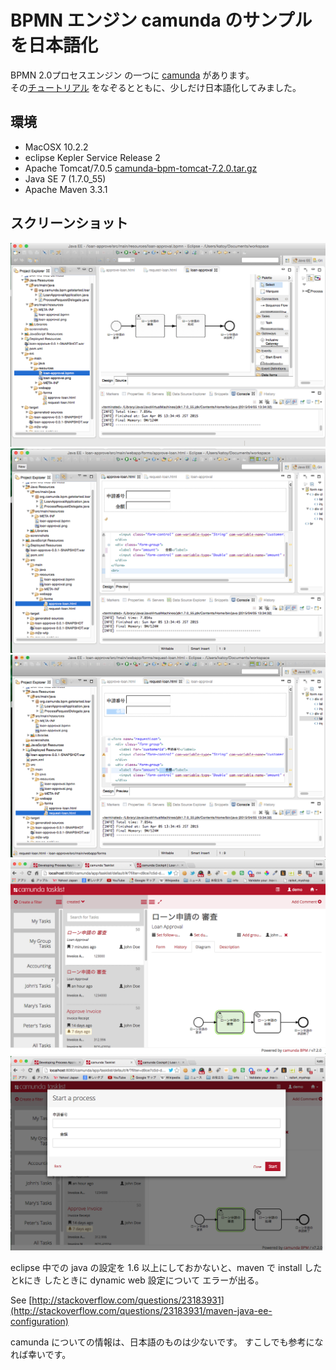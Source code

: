 
# BPMN エンジン camunda のサンプルを日本語化

BPMN 2.0プロセスエンジン の一つに [camunda](https://camunda.com/) があります。  
その[チュートリアル](http://docs.camunda.org/latest/guides/getting-started-guides/developing-process-applications/) をなぞるとともに、少しだけ日本語化してみました。

## 環境
- MacOSX 10.2.2
- eclipse Kepler Service Release 2
- Apache Tomcat/7.0.5  [camunda-bpm-tomcat-7.2.0.tar.gz](http://camunda.org/release/camunda-bpm/tomcat/)
- Java SE 7 (1.7.0_55)
- Apache Maven 3.3.1

## スクリーンショット
![shot-001-2015-04-05.png](screenshots/shot-001-2015-04-05.png)
![shot-002-2015-04-05.png](screenshots/shot-002-2015-04-05.png)
![shot-003-2015-04-05.png](screenshots/shot-003-2015-04-05.png)
![shot-004-2015-04-05.png](screenshots/shot-004-2015-04-05.png)
![shot-005-2015-04-05.png](screenshots/shot-005-2015-04-05.png)

eclipse 中での java の設定を 1.6 以上にしておかないと、maven で install したとkにき
したときに dynamic web 設定について エラーが出る。

See  [http://stackoverflow.com/questions/23183931](http://stackoverflow.com/questions/23183931/maven-java-ee-configuration)

camunda についての情報は、日本語のものは少ないです。
すこしでも参考になれば幸いです。
